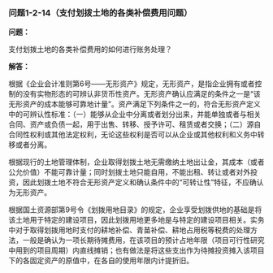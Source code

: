 ### 问题1-2-14（支付划拨土地的各类补偿费用问题）

**问题：**

支付划拨土地的各类补偿费用的如何进行账务处理？

**解答：**

根据《企业会计准则第6号——无形资产》规定，无形资产，是指企业拥有或者控制的没有实物形态的可辨认非货币性资产。无形资产确认应满足的条件之一是“该无形资产的成本能够可靠地计量”。资产满足下列条件之一的，符合无形资产定义中的可辨认性标准：（一）能够从企业中分离或者划分出来，并能单独或者与相关合同、资产或负债一起，用于出售、转移、授予许可、租赁或者交换；（二）源自合同性权利或其他法定权利，无论这些权利是否可以从企业或其他权利和义务中转移或者分离。

根据现行的土地管理体制，企业取得划拨土地无需缴纳土地出让金，其成本（或者公允价值）不能可靠计量；同时划拨土地只能自用，不能出租、转让或者对外投资，因此划拨土地不符合无形资产定义和确认条件中的“可转让性”特征，不应确认为无形资产。

根据国土资源部第9号令《划拨用地目录》的规定，企业享受划拨供地的基础是将该土地用于特定的建设项目，因此划拨用地更多地是与特定的建设项目相关。实务中对于取得划拨用地时支付的耕地补偿、青苗补偿、耕地占用税等税费的处理方法，一般是确认为一项长期待摊费用，在该项目的预计占地年限（项目可行性研究中用到的项目周期）内直线摊销；也有做法是将这些支出作为待摊投资摊入该项目下的各固定资产的原值中，在各自的使用年限内计提折旧。